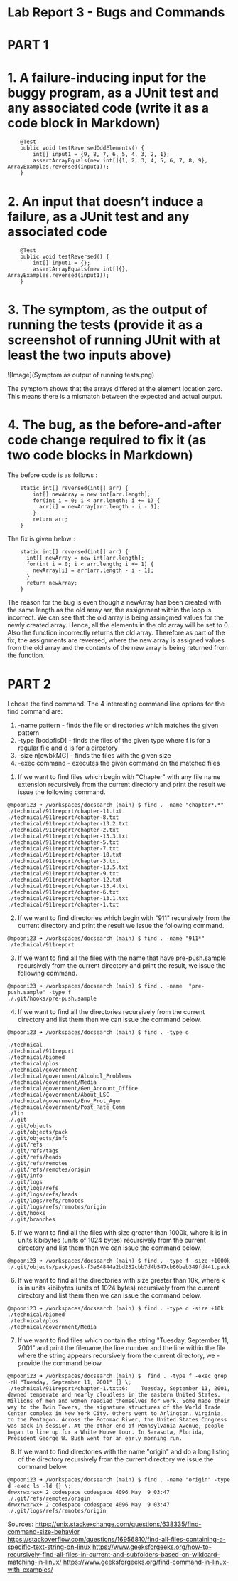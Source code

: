 # Lab Report 3 - Bugs and Commands

# PART 1

# **1. A failure-inducing input for the buggy program, as a JUnit test and any associated code (write it as a code block in Markdown)**

```
    @Test
    public void testReversedOddElements() {
        int[] input1 = {9, 8, 7, 6, 5, 4, 3, 2, 1};
        assertArrayEquals(new int[]{1, 2, 3, 4, 5, 6, 7, 8, 9}, ArrayExamples.reversed(input1));
    }
```

# **2. An input that doesn’t induce a failure, as a JUnit test and any associated code**

```
    @Test
    public void testReversed() {
        int[] input1 = {};
        assertArrayEquals(new int[]{}, ArrayExamples.reversed(input1));
    }
```

# **3. The symptom, as the output of running the tests (provide it as a screenshot of running JUnit with at least the two inputs above)**

![Image](Symptom as output of running tests.png)

The symptom shows that the arrays differed at the element location zero. This means there is a mismatch between the expected and actual output.

# **4. The bug, as the before-and-after code change required to fix it (as two code blocks in Markdown)**

The before code is as follows :

```
    static int[] reversed(int[] arr) {
        int[] newArray = new int[arr.length];
        for(int i = 0; i < arr.length; i += 1) {
          arr[i] = newArray[arr.length - i - 1];
        }
        return arr;
    }
```

The fix is given below :

```
    static int[] reversed(int[] arr) {
      int[] newArray = new int[arr.length];
      for(int i = 0; i < arr.length; i += 1) {
        newArray[i] = arr[arr.length - i - 1];
      }
      return newArray;
    }
```

The reason for the bug is even though a newArray has been created with the same length as the old array arr, the assignment within the loop is incorrect. We can see that the old array is being assingmed values for the newly created array.
Hence, all the elements in the old array will be set to 0.  Also the function incorrectly returns the old array. Therefore as part of the fix, the assignments are reversed, where the new array is assigned values from the old array and the contents of the new array is being returned from the function.

# PART 2
I chose the find command. The 4 interesting command line options for the find command are:
1) -name pattern - finds the file or directories which matches the given pattern
2) -type [bcdpflsD] - finds the files of the given type where f is for a regular file and d is for a directory
4) -size n[cwbkMG] - finds the files with the given size 
5) -exec command -  executes the given command on the matched files 

1. If we want to find files which begin with "Chapter" with any file name extension recursively from the current directory and print the result we issue the following command.

```
@mpooni23 ➜ /workspaces/docsearch (main) $ find . -name "chapter*.*" 
./technical/911report/chapter-11.txt
./technical/911report/chapter-8.txt
./technical/911report/chapter-13.2.txt
./technical/911report/chapter-2.txt
./technical/911report/chapter-13.3.txt
./technical/911report/chapter-5.txt
./technical/911report/chapter-7.txt
./technical/911report/chapter-10.txt
./technical/911report/chapter-3.txt
./technical/911report/chapter-13.5.txt
./technical/911report/chapter-9.txt
./technical/911report/chapter-12.txt
./technical/911report/chapter-13.4.txt
./technical/911report/chapter-6.txt
./technical/911report/chapter-13.1.txt
./technical/911report/chapter-1.txt
```

2. If we want to find directories which begin with "911" recursively from the current directory and print the result we issue the following command.

```
@mpooni23 ➜ /workspaces/docsearch (main) $ find . -name "911*"
./technical/911report
```

3. If we want to find all the files with the name that have pre-push.sample recursively from the current directory and print the result, we issue the following command.

```
@mpooni23 ➜ /workspaces/docsearch (main) $ find . -name  "pre-push.sample" -type f
./.git/hooks/pre-push.sample
```

4. If we want to find all the directories recursively from the current directory and list them then we can issue the command below.
   
```
@mpooni23 ➜ /workspaces/docsearch (main) $ find . -type d 
.
./technical
./technical/911report
./technical/biomed
./technical/plos
./technical/government
./technical/government/Alcohol_Problems
./technical/government/Media
./technical/government/Gen_Account_Office
./technical/government/About_LSC
./technical/government/Env_Prot_Agen
./technical/government/Post_Rate_Comm
./lib
./.git
./.git/objects
./.git/objects/pack
./.git/objects/info
./.git/refs
./.git/refs/tags
./.git/refs/heads
./.git/refs/remotes
./.git/refs/remotes/origin
./.git/info
./.git/logs
./.git/logs/refs
./.git/logs/refs/heads
./.git/logs/refs/remotes
./.git/logs/refs/remotes/origin
./.git/hooks
./.git/branches
```

5. If we want to find all the files with size greater than 1000k, where k is in units kibibytes (units of 1024 bytes) recursively from the current directory and list them then we can issue the command below.
```
@mpooni23 ➜ /workspaces/docsearch (main) $ find . -type f -size +1000k
./.git/objects/pack/pack-f3e64844a2bd252cbb7d4b547cb60beb349fd441.pack
```

6. If we want to find all the directories with size greater than 10k, where k is in units kibibytes (units of 1024 bytes) recursively from the current directory and list them then we can issue the command below.
   
```
@mpooni23 ➜ /workspaces/docsearch (main) $ find . -type d -size +10k
./technical/biomed
./technical/plos
./technical/government/Media
```

7. If we want to find files which contain the string "Tuesday, September 11, 2001" and print the filename,the line number and the line within the file where the string appears recursively from the current directory, we -provide the command below.
   
```  
@mpooni23 ➜ /workspaces/docsearch (main) $  find . -type f -exec grep -nH "Tuesday, September 11, 2001" {} \;
./technical/911report/chapter-1.txt:6:    Tuesday, September 11, 2001, dawned temperate and nearly cloudless in the eastern United States. Millions of men and women readied themselves for work. Some made their way to the Twin Towers, the signature structures of the World Trade Center complex in New York City. Others went to Arlington, Virginia, to the Pentagon. Across the Potomac River, the United States Congress was back in session. At the other end of Pennsylvania Avenue, people began to line up for a White House tour. In Sarasota, Florida, President George W. Bush went for an early morning run.
```   

8. If we want to find directories with the name "origin" and do a long listing of the directory recursively from the current directory we issue the command below.

```
@mpooni23 ➜ /workspaces/docsearch (main) $ find . -name "origin" -type d -exec ls -ld {} \;
drwxrwxrwx+ 2 codespace codespace 4096 May  9 03:47 ./.git/refs/remotes/origin
drwxrwxrwx+ 2 codespace codespace 4096 May  9 03:47 ./.git/logs/refs/remotes/origin
```

Sources:
https://unix.stackexchange.com/questions/638335/find-command-size-behavior
https://stackoverflow.com/questions/16956810/find-all-files-containing-a-specific-text-string-on-linux
https://www.geeksforgeeks.org/how-to-recursively-find-all-files-in-current-and-subfolders-based-on-wildcard-matching-in-linux/
https://www.geeksforgeeks.org/find-command-in-linux-with-examples/
